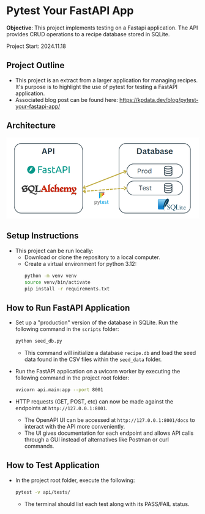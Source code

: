 # Pytest Your FastAPI App

**Objective**: This project implements testing on a Fastapi application. The API provides CRUD operations to a recipe database stored in SQLite. 

Project Start: 2024.11.18

## Project Outline
- This project is an extract from a larger application for managing recipes. It's purpose is to highlight the use of pytest for testing a FastAPI application. 
- Associated blog post can be found here: https://kpdata.dev/blog/pytest-your-fastapi-app/

## Architecture
![Project Architecture](./images/ProjectArchitecture.png)

## Setup Instructions
- This project can be run locally: 
  - Download or clone the repository to a local computer. 
  - Create a virtual environment for python 3.12:
    ```bash
    python -m venv venv
    source venv/bin/activate
    pip install -r requirements.txt
    ```

## How to Run FastAPI Application
- Set up a "production" version of the database in SQLite. Run the following command in the `scripts` folder:

  ```bash
  python seed_db.py
  ```

  - This command will initialize a database `recipe.db` and load the seed data found in the CSV files within the `seed_data` folder. 
- Run the FastAPI application on a uvicorn worker by executing the following command in the project root folder: 
  
  ```bash
  uvicorn api.main:app --port 8001
  ```

- HTTP requests (GET, POST, etc) can now be made against the endpoints at `http://127.0.0.1:8001`.
  - The OpenAPI UI can be accessed at `http://127.0.0.1:8001/docs` to interact with the API more conveniently.
  - The UI gives documentation for each endpoint and allows API calls through a GUI instead of alternatives like Postman or curl commands.

## How to Test Application
- In the project root folder, execute the following:

  ```bash
  pytest -v api/tests/ 
  ```

  - The terminal should list each test along with its PASS/FAIL status. 